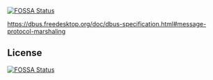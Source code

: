 [![FOSSA Status](https://app.fossa.io/api/projects/git%2Bgithub.com%2Fmarcelbuesing%2Fdbus-native.svg?type=shield)](https://app.fossa.io/projects/git%2Bgithub.com%2Fmarcelbuesing%2Fdbus-native?ref=badge_shield)




https://dbus.freedesktop.org/doc/dbus-specification.html#message-protocol-marshaling

## License
[![FOSSA Status](https://app.fossa.io/api/projects/git%2Bgithub.com%2Fmarcelbuesing%2Fdbus-native.svg?type=large)](https://app.fossa.io/projects/git%2Bgithub.com%2Fmarcelbuesing%2Fdbus-native?ref=badge_large)